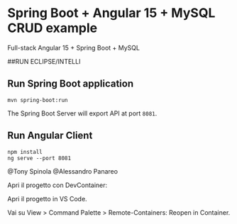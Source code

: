 # Spring Boot + Angular 15 + MySQL CRUD example

Full-stack Angular 15 + Spring Boot + MySQL 

##RUN ECLIPSE/INTELLI

## Run Spring Boot application
```
mvn spring-boot:run
```
The Spring Boot Server will export API at port `8081`.

## Run Angular Client
```
npm install
ng serve --port 8081
```
@Tony Spinola @Alessandro Panareo



Apri il progetto con DevContainer:

Apri il progetto in VS Code.

Vai su View > Command Palette > Remote-Containers: Reopen in Container.

